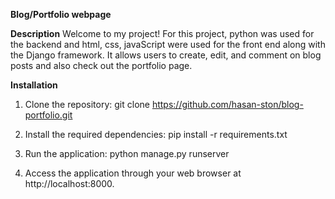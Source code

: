 **Blog/Portfolio webpage**

**Description**
Welcome to my project! For this project, python was used for the backend and html, css, javaScript were used for the front end along with the Django framework. It allows users to create, edit, and comment on blog posts and also check out the portfolio page.

**Installation**
1. Clone the repository:
  git clone https://github.com/hasan-ston/blog-portfolio.git

2. Install the required dependencies:
  pip install -r requirements.txt
  
3. Run the application:
  python manage.py runserver

4. Access the application through your web browser at http://localhost:8000.
